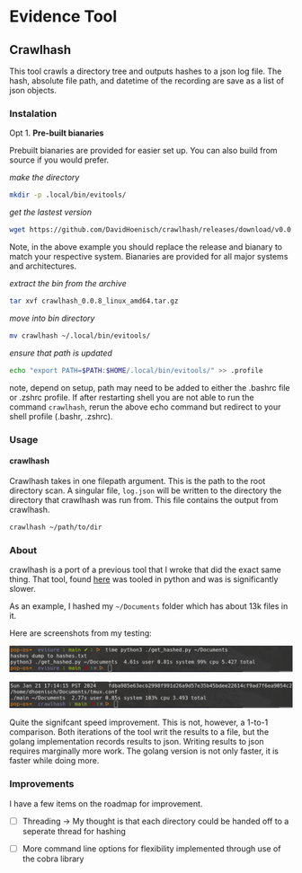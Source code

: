 # Evidence Tool


## Crawlhash
This tool crawls a directory tree and outputs hashes to a json log file. The hash,
absolute file path, and datetime of the recording are save as a list of json objects.

### Instalation


Opt 1. **Pre-built bianaries**


Prebuilt bianaries are provided for easier set up. You can also build from source
if you would prefer.

_make the directory_
```bash
mkdir -p .local/bin/evitools/
```

_get the lastest version_
```bash
wget https://github.com/DavidHoenisch/crawlhash/releases/download/v0.0.8/crawlhash_0.0.8_linux_amd64.tar.gz
```

Note, in the above example you should replace the release and bianary to match your respective system. 
Bianaries are provided for all major systems and architectures.

_extract the bin from the archive_
```bash
tar xvf crawlhash_0.0.8_linux_amd64.tar.gz
```

_move into bin directory_
```bash
mv crawlhash ~/.local/bin/evitools/
```

_ensure that path is updated_
```bash
echo "export PATH=$PATH:$HOME/.local/bin/evitools/" >> .profile
```

note, depend on setup, path may need to be added to either the .bashrc file or
.zshrc profile. If after restarting shell you are not able to run the command 
`crawlhash`, rerun the above echo command but redirect to your shell profile (.bashr, .zshrc).


### Usage


#### crawlhash

Crawlhash takes in one filepath argument. This is the path to the root directory scan.
A singular file, `log.json` will be written to the directory the directory that crawlhash was 
run from. This file contains the output from crawlhash.

```bash
crawlhash ~/path/to/dir
```


### About

crawlhash is a port of a previous tool that I wroke that did the exact same thing.
That tool, found [here](https://github.com/DavidHoenisch/evisure) was tooled in 
python and was is significantly slower. 

As an example, I hashed my `~/Documents` folder which has about 13k files in it.

Here are screenshots from my testing:

![python implementation](./assets/crawl_hash_python_version.png)


![golang implementation](./assets/crawlhash_golang_version.png)

Quite the signifcant speed improvement. This is not, however, a 1-to-1 comparison.
Both iterations of the tool writ the results to a file, but the golang implementation
records results to json. Writing results to json requires marginally more work. The golang
version is not only faster, it is faster while doing more.


### Improvements

I have a few items on the roadmap for improvement.

- [ ] Threading -> My thought is that each directory could be handed off to a seperate thread for hashing
- [ ] More command line options for flexibility implemented through use of the cobra library

